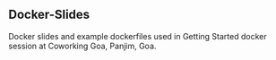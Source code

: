 ## Docker-Slides

Docker slides and example dockerfiles used in Getting Started docker session at Coworking Goa, Panjim, Goa.


